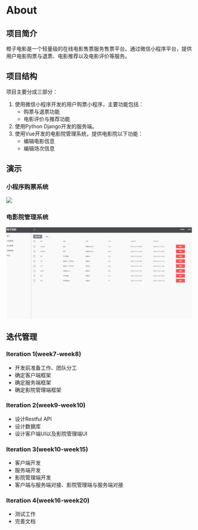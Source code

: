 # About

## 项目简介

橙子电影是一个轻量级的在线电影售票服务售票平台。通过微信小程序平台，提供用户电影购票与退票、电影推荐以及电影评价等服务。

## 项目结构

项目主要分成三部分：

1. 使用微信小程序开发的用户购票小程序，主要功能包括：
	+ 购票与退票功能
	+ 电影评价与推荐功能
2. 使用Python Django开发的服务端。
3. 使用Vue开发的电影院管理系统，提供电影院以下功能：
	+ 编辑电影信息
	+ 编辑场次信息

## 演示

### 小程序购票系统
![](https://github.com/cxlANDzjj/Dashboard/blob/master/resources/wxapp_show.gif?raw=true)

### 电影院管理系统
![](https://github.com/cxlANDzjj/Dashboard/blob/master/resources/manager_show.gif?raw=true)

## 迭代管理

### Iteration 1(week7-week8)
+ 开发前准备工作、团队分工
+ 确定客户端框架
+ 确定服务端框架
+ 确定影院管理端框架

### Iteration 2(week9-week10)
+ 设计Restful API
+ 设计数据库
+ 设计客户端UI以及影院管理端UI

### Iteration 3(week10-week15)
+ 客户端开发
+ 服务端开发
+ 影院管理端开发
+ 客户端与服务端对接、影院管理端与服务端对接

### Iteration 4(week16-week20)
+ 测试工作
+ 完善文档